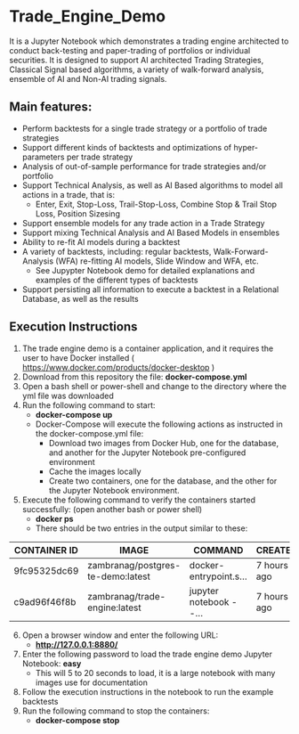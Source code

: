 # Trade_Engine_Demo
It is a Jupyter Notebook which demonstrates a trading engine architected to conduct back-testing and paper-trading of portfolios or individual securities. It is designed to support AI architected Trading Strategies, Classical Signal based algorithms, a variety of walk-forward analysis, ensemble of AI and Non-AI trading signals.

## Main features:
   - Perform backtests for a single trade strategy or a portfolio of trade strategies
   - Support different kinds of backtests and optimizations of hyper-parameters per trade strategy
   - Analysis of out-of-sample performance for trade strategies and/or portfolio
   - Support Technical Analysis, as well as AI Based algorithms to model all actions in a trade, that is:
      - Enter, Exit, Stop-Loss, Trail-Stop-Loss, Combine Stop & Trail Stop Loss, Position Sizesing
   - Support ensemble models for any trade action in a Trade Strategy
   - Support mixing Technical Analysis and AI Based Models in ensembles
   - Ability to re-fit AI models during a backtest
   - A variety of backtests, including: regular backtests, Walk-Forward-Analysis (WFA) re-fitting AI models, Slide Window and WFA, etc. 
      - See Jupypter Notebook demo for detailed explanations and examples of the different types of backtests 
   - Support persisting all information to execute a backtest in a Relational Database, as well as the results

## Execution Instructions

   1. The trade engine demo is a container application, and it requires the user to have Docker installed ( https://www.docker.com/products/docker-desktop )
   2. Download from this repository the file: **docker-compose.yml**
   3. Open a bash shell or power-shell and change to the directory where the yml file was downloaded
   4. Run the following command to start:
      - **docker-compose up**
      - Docker-Compose will execute the following actions as instructed in the docker-compose.yml file:
         - Download two images from Docker Hub, one for the database, and another for the Jupyter Notebook pre-configured environment
         - Cache the images locally
         - Create two containers, one for the database, and the other for the Jupyter Notebook environment. 
   5. Execute the following command to verify the containers started successfully: (open another bash or power shell)
      - **docker ps**
      - There should be two entries in the output similar to these:
      
| CONTAINER ID | IMAGE                           |     COMMAND           |   CREATED  |  STATUS    |     PORTS            |      NAMES                   |
| ------------ | ------------------------------- | ----------------------| -----------| ---------- | ---------------------| ---------------------------- |
| 9fc95325dc69 | zambranag/postgres-te-demo:latest| docker-entrypoint.s… | 7 hours ago| Up 7 hours| 0.0.0.0:7778->5432/tcp| deployment-postgress_db_1    |
| c9ad96f46f8b | zambranag/trade-engine:latest    | jupyter notebook --… | 7 hours ago| Up 7 hours| 0.0.0.0:8880->8888/tcp| deployment-trade_engine_jn_1 |

   6. Open a browser window and enter the following URL:
      - **http://127.0.0.1:8880/**
   7. Enter the following password to load the trade engine demo Jupyter Notebook: **easy**
      - This will 5 to 20 seconds to load, it is a large notebook with many images use for documentation
   8. Follow the execution instructions in the notebook to run the example backtests
   9. Run the following command to stop the containers:
      -  **docker-compose stop**
